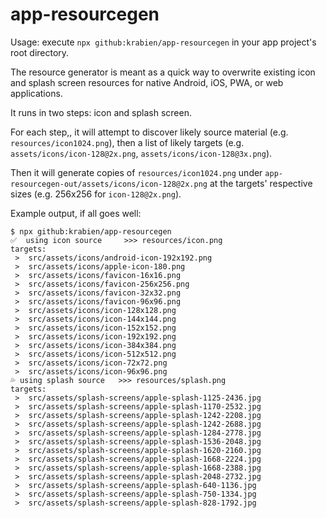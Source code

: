 # app-resourcegen

Usage: execute `npx github:krabien/app-resourcegen` in your app project's root directory.

The resource generator is meant as a quick way to overwrite existing icon and splash screen 
resources for native Android, iOS, PWA, or web applications.

It runs in two steps: icon and splash screen.

For each step,, it will attempt to discover likely source material (e.g. `resources/icon1024.png`), 
then a list of likely targets (e.g. `assets/icons/icon-128@2x.png`, `assets/icons/icon-128@3x.png`).

Then it will generate copies of `resources/icon1024.png` 
under `app-resourcegen-out/assets/icons/icon-128@2x.png` 
at the targets' respective sizes (e.g. 256x256 for `icon-128@2x.png`).


Example output, if all goes well:

```
$ npx github:krabien/app-resourcegen
✅  using icon source     >>> resources/icon.png
targets:
 >  src/assets/icons/android-icon-192x192.png
 >  src/assets/icons/apple-icon-180.png
 >  src/assets/icons/favicon-16x16.png
 >  src/assets/icons/favicon-256x256.png
 >  src/assets/icons/favicon-32x32.png
 >  src/assets/icons/favicon-96x96.png
 >  src/assets/icons/icon-128x128.png
 >  src/assets/icons/icon-144x144.png
 >  src/assets/icons/icon-152x152.png
 >  src/assets/icons/icon-192x192.png
 >  src/assets/icons/icon-384x384.png
 >  src/assets/icons/icon-512x512.png
 >  src/assets/icons/icon-72x72.png
 >  src/assets/icons/icon-96x96.png
💦 using splash source   >>> resources/splash.png
targets:
 >  src/assets/splash-screens/apple-splash-1125-2436.jpg
 >  src/assets/splash-screens/apple-splash-1170-2532.jpg
 >  src/assets/splash-screens/apple-splash-1242-2208.jpg
 >  src/assets/splash-screens/apple-splash-1242-2688.jpg
 >  src/assets/splash-screens/apple-splash-1284-2778.jpg
 >  src/assets/splash-screens/apple-splash-1536-2048.jpg
 >  src/assets/splash-screens/apple-splash-1620-2160.jpg
 >  src/assets/splash-screens/apple-splash-1668-2224.jpg
 >  src/assets/splash-screens/apple-splash-1668-2388.jpg
 >  src/assets/splash-screens/apple-splash-2048-2732.jpg
 >  src/assets/splash-screens/apple-splash-640-1136.jpg
 >  src/assets/splash-screens/apple-splash-750-1334.jpg
 >  src/assets/splash-screens/apple-splash-828-1792.jpg
 
